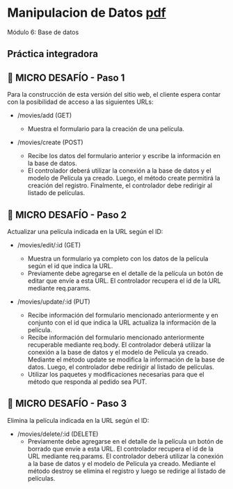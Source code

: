 # Manipulacion de Datos [pdf](https://github.com/EveNavarro/manipulacion-de-Datos/tree/master/public/pdf%20-%20ejercitacion)
Módulo 6: Base de datos

## Práctica integradora

  ## :pushpin: MICRO DESAFÍO - Paso 1 
  
  Para la construcción de esta versión del sitio web, el cliente espera contar con la posibilidad de acceso a las siguientes URLs:
  
  - /movies/add (GET)
    - Muestra el formulario para la creación de una película.
    
  - /movies/create (POST)
    - Recibe los datos del formulario anterior y escribe la información en la base de datos.
    - El controlador deberá utilizar la conexión a la base de datos y el modelo de Película ya creado. Luego, el método create permitirá la creación del registro. Finalmente, el controlador debe redirigir al listado de películas.

  ## :pushpin: MICRO DESAFÍO - Paso 2
  
  Actualizar una película indicada en la URL según el ID:
  
  - /movies/edit/:id (GET)  
    - Muestra un formulario ya completo con los datos de la película según el id que indica la URL.
    - Previamente debe agregarse en el detalle de la película un botón de editar que envíe a esta URL. El controlador recupera el id de la URL mediante req.params.
    
  - /movies/update/:id (PUT)
    - Recibe información del formulario mencionado anteriormente y en conjunto con el id que indica la URL actualiza la información de la película.
    - Recibe información del formulario mencionado anteriormente recuperable mediante req.body. El controlador deberá utilizar la conexión a la base de datos y el modelo de Película ya creado. Mediante el método update se modifica la información de la base de datos. Luego, el controlador debe redirigir al listado de películas.
    - Utilizar los paquetes y modificaciones necesarias para que el método que responda al pedido sea PUT.
    
  ## :pushpin: MICRO DESAFÍO - Paso 3
  
  Elimina la película indicada en la URL según el ID:
  
  - /movies/delete/:id (DELETE)
    - Previamente debe agregarse en el detalle de la película un botón de borrado que envíe a esta URL. El controlador recupera el id de la URL mediante req.params. El controlador deberá utilizar la conexión a la base de datos y el modelo de Película ya creado. Mediante el método destroy se elimina el registro y luego se redirige al listado de películas.
